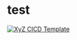 # test
[![XyZ CICD Template](https://github.com/joby-githubactions/test/actions/workflows/cicd-action-template.yml/badge.svg)](https://github.com/joby-githubactions/test/actions/workflows/cicd-action-template.yml)
